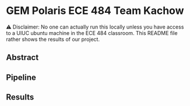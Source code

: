 # GEM Polaris ECE 484 Team Kachow

⚠️ Disclaimer: No one can actually run this locally unless you have access to a UIUC ubuntu machine in the ECE 484 classroom. This README file rather shows the results of our project.

## Abstract

## Pipeline

## Results

